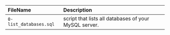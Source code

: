 | FileName | Description |
| :------- | :---------- |
| `0-list_databases.sql` | script that lists all databases of your MySQL server. |
